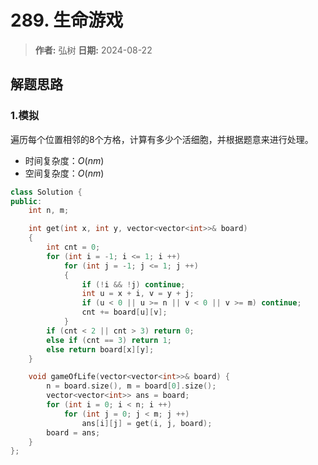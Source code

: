 # 289. 生命游戏

> **作者:** 弘树
> **日期:** 2024-08-22

## 解题思路
### 1.模拟

遍历每个位置相邻的8个方格，计算有多少个活细胞，并根据题意来进行处理。

- 时间复杂度：$O(nm)$
- 空间复杂度：$O(nm)$

```C++
class Solution {
public:
    int n, m;

    int get(int x, int y, vector<vector<int>>& board)
    {
        int cnt = 0;
        for (int i = -1; i <= 1; i ++)
            for (int j = -1; j <= 1; j ++)
            {
                if (!i && !j) continue;
                int u = x + i, v = y + j;
                if (u < 0 || u >= n || v < 0 || v >= m) continue;
                cnt += board[u][v];
            }
        if (cnt < 2 || cnt > 3) return 0;
        else if (cnt == 3) return 1;
        else return board[x][y];
    }

    void gameOfLife(vector<vector<int>>& board) {
        n = board.size(), m = board[0].size();
        vector<vector<int>> ans = board;
        for (int i = 0; i < n; i ++)
            for (int j = 0; j < m; j ++)
                ans[i][j] = get(i, j, board);
        board = ans;
    }
};
```

